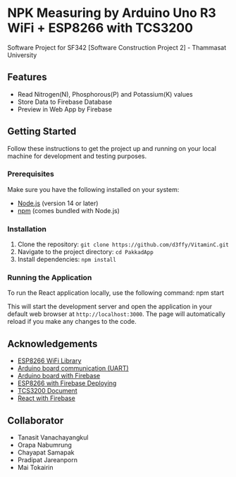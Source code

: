 # NPK Measuring by Arduino Uno R3 WiFi + ESP8266 with TCS3200 
Software Project for SF342 [Software Construction Project 2] - Thammasat University

## Features
- Read Nitrogen(N), Phosphorous(P) and Potassium(K) values
- Store Data to Firebase Database
- Preview in Web App by Firebase

## Getting Started

Follow these instructions to get the project up and running on your local machine for development and testing purposes.

### Prerequisites

Make sure you have the following installed on your system:

- [Node.js](https://nodejs.org/) (version 14 or later)
- [npm](https://www.npmjs.com/) (comes bundled with Node.js)

### Installation

1. Clone the repository: `git clone https://github.com/d3ffy/VitaminC.git`
2. Navigate to the project directory: `cd PakkadApp`
3. Install dependencies: `npm install`

### Running the Application

To run the React application locally, use the following command: npm start

This will start the development server and open the application in your default web browser at `http://localhost:3000`. The page will automatically reload if you make any changes to the code.

## Acknowledgements
- [ESP8266 WiFi Library](https://github.com/esp8266/Arduino)
- [Arduino board communication (UART)](https://docs.arduino.cc/learn/communication/uart/)
- [Arduino board with Firebase](https://github.com/mobizt/Firebase-ESP-Client)
- [ESP8266 with Firebase Deploying](https://randomnerdtutorials.com/esp8266-nodemcu-firebase-realtime-database/)
- [TCS3200 Document](https://www.mouser.com/catalog/specsheets/tcs3200-e11.pdf)
- [React with Firebase](https://www.tutor4dev.com/article/2019-02-25-cloud-firestore-reactjs-crud-application)
 
## Collaborator
- Tanasit Vanachayangkul
- Orapa Nabumrung
- Chayapat Samapak
- Pradipat Jareanporn
- Mai Tokairin
